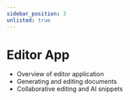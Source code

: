 ```yaml
---
sidebar_position: 3
unlisted: true
---
```


# Editor App

- Overview of editor application
- Generating and editing documents
- Collaborative editing and AI snippets

